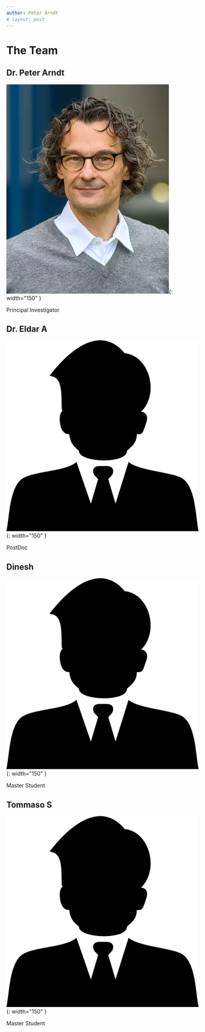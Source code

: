 ```yaml
---
author: Peter Arndt
# layout: post
---
```


# The Team

## Dr. Peter Arndt
![Peter Arndt](assets/dr_peter_arndt.webp){: width="150" }

Principal Investigator

## Dr. Eldar A
![Male](assets/male-employee-icon.png){: width="150" }

PostDoc

## Dinesh
![Male](assets/male-employee-icon.png){: width="150" }

Master Student

## Tommaso S
![Male](assets/male-employee-icon.png){: width="150" }

Master Student

